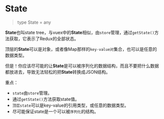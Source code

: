 # State 
> type State = any

**State**也叫state tree，与vuex中的**State**相似，由`store`管理，通过`getState()`方法获取，它表示了Redux的全部状态。

顶层的**State**可以是对象，或者像Map那样的`key-value对`集合，也可以是任意的数据类型。

但是！你应该尽可能的让**State**是可以被序列化的数据结构，而且不要把什么数据都放进去，导致无法轻松的把**State**转换成JSON结构。

重点：
- `state`由`store`管理。
- 通过`getState()`方法获取state值。
- `顶层state`可以是key-value的引用类型，或任意的数据类型。
- 尽可能保证state是一个可以被`序列化`的结构。
